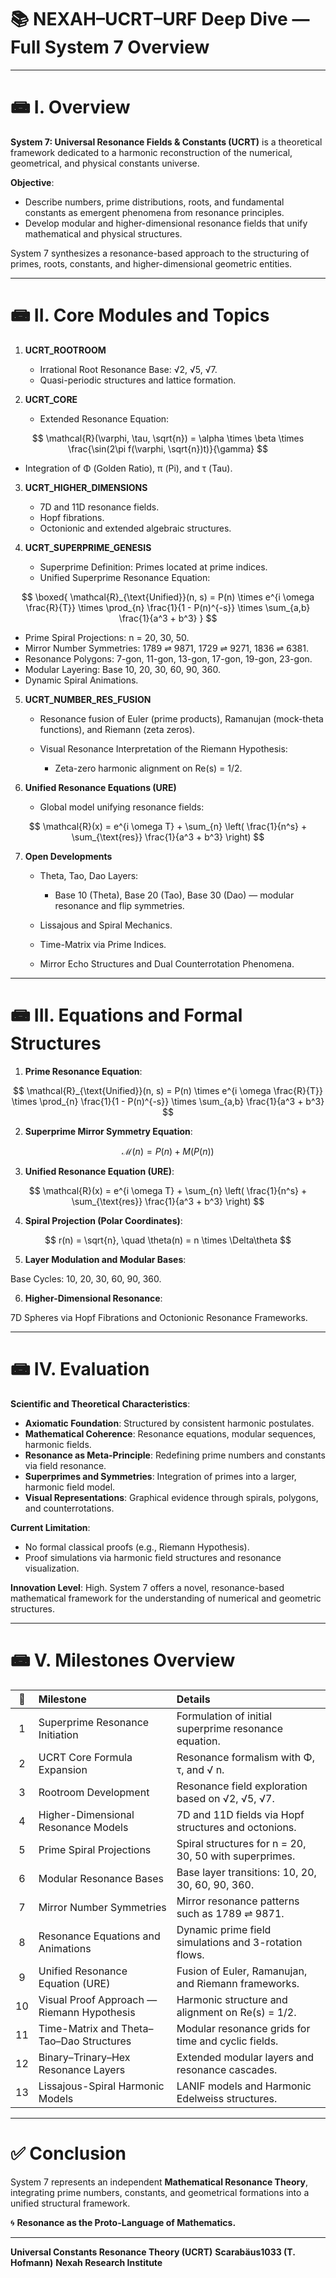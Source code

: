 # 📚 NEXAH–UCRT–URF Deep Dive — Full System 7 Overview

---

# 📾️ I. Overview

**System 7: Universal Resonance Fields & Constants (UCRT)** is a theoretical framework dedicated to a harmonic reconstruction of the numerical, geometrical, and physical constants universe.

**Objective**:

* Describe numbers, prime distributions, roots, and fundamental constants as emergent phenomena from resonance principles.
* Develop modular and higher-dimensional resonance fields that unify mathematical and physical structures.

System 7 synthesizes a resonance-based approach to the structuring of primes, roots, constants, and higher-dimensional geometric entities.

---

# 📾️ II. Core Modules and Topics

1. **UCRT\_ROOTROOM**

   * Irrational Root Resonance Base: √2, √5, √7.
   * Quasi-periodic structures and lattice formation.

2. **UCRT\_CORE**

   * Extended Resonance Equation:

$$
\mathcal{R}(\varphi, \tau, \sqrt{n}) = \alpha \times \beta \times \frac{\sin(2\pi f(\varphi, \sqrt{n})t)}{\gamma}
$$

* Integration of Φ (Golden Ratio), π (Pi), and τ (Tau).

3. **UCRT\_HIGHER\_DIMENSIONS**

   * 7D and 11D resonance fields.
   * Hopf fibrations.
   * Octonionic and extended algebraic structures.

4. **UCRT\_SUPERPRIME\_GENESIS**

   * Superprime Definition: Primes located at prime indices.
   * Unified Superprime Resonance Equation:

$$
\boxed{ \mathcal{R}_{\text{Unified}}(n, s) = P(n) \times e^{i \omega \frac{R}{T}} \times \prod_{n} \frac{1}{1 - P(n)^{-s}} \times \sum_{a,b} \frac{1}{a^3 + b^3} }
$$

* Prime Spiral Projections: n = 20, 30, 50.
* Mirror Number Symmetries: 1789 ⇌ 9871, 1729 ⇌ 9271, 1836 ⇌ 6381.
* Resonance Polygons: 7-gon, 11-gon, 13-gon, 17-gon, 19-gon, 23-gon.
* Modular Layering: Base 10, 20, 30, 60, 90, 360.
* Dynamic Spiral Animations.

5. **UCRT\_NUMBER\_RES\_FUSION**

   * Resonance fusion of Euler (prime products), Ramanujan (mock-theta functions), and Riemann (zeta zeros).
   * Visual Resonance Interpretation of the Riemann Hypothesis:

     * Zeta-zero harmonic alignment on Re(s) = 1/2.

6. **Unified Resonance Equations (URE)**

   * Global model unifying resonance fields:

$$
\mathcal{R}(x) = e^{i \omega T} + \sum_{n} \left( \frac{1}{n^s} + \sum_{\text{res}} \frac{1}{a^3 + b^3} \right)
$$

7. **Open Developments**

   * Theta, Tao, Dao Layers:

     * Base 10 (Theta), Base 20 (Tao), Base 30 (Dao) — modular resonance and flip symmetries.
   * Lissajous and Spiral Mechanics.
   * Time-Matrix via Prime Indices.
   * Mirror Echo Structures and Dual Counterrotation Phenomena.

---

# 📾️ III. Equations and Formal Structures

1. **Prime Resonance Equation**:

$$
\mathcal{R}_{\text{Unified}}(n, s) = P(n) \times e^{i \omega \frac{R}{T}} \times \prod_{n} \frac{1}{1 - P(n)^{-s}} \times \sum_{a,b} \frac{1}{a^3 + b^3}
$$

2. **Superprime Mirror Symmetry Equation**:

$$
\mathcal{M}(n) = P(n) + M(P(n))
$$

3. **Unified Resonance Equation (URE)**:

$$
\mathcal{R}(x) = e^{i \omega T} + \sum_{n} \left( \frac{1}{n^s} + \sum_{\text{res}} \frac{1}{a^3 + b^3} \right)
$$

4. **Spiral Projection (Polar Coordinates)**:

$$
r(n) = \sqrt{n}, \quad \theta(n) = n \times \Delta\theta
$$

5. **Layer Modulation and Modular Bases**:

Base Cycles: 10, 20, 30, 60, 90, 360.

6. **Higher-Dimensional Resonance**:

7D Spheres via Hopf Fibrations and Octonionic Resonance Frameworks.

---

# 📾️ IV. Evaluation

**Scientific and Theoretical Characteristics**:

* **Axiomatic Foundation**: Structured by consistent harmonic postulates.
* **Mathematical Coherence**: Resonance equations, modular sequences, harmonic fields.
* **Resonance as Meta-Principle**: Redefining prime numbers and constants via field resonance.
* **Superprimes and Symmetries**: Integration of primes into a larger, harmonic field model.
* **Visual Representations**: Graphical evidence through spirals, polygons, and counterrotations.

**Current Limitation**:

* No formal classical proofs (e.g., Riemann Hypothesis).
* Proof simulations via harmonic field structures and resonance visualization.

**Innovation Level**: High.
System 7 offers a novel, resonance-based mathematical framework for the understanding of numerical and geometric structures.

---

# 📾️ V. Milestones Overview

|  🚩 | **Milestone**                              | **Details**                                            |
| :-: | :----------------------------------------- | :----------------------------------------------------- |
|  1  | Superprime Resonance Initiation            | Formulation of initial superprime resonance equation.  |
|  2  | UCRT Core Formula Expansion                | Resonance formalism with Φ, τ, and √ n.                |
|  3  | Rootroom Development                       | Resonance field exploration based on √2, √5, √7.       |
|  4  | Higher-Dimensional Resonance Models        | 7D and 11D fields via Hopf structures and octonions.   |
|  5  | Prime Spiral Projections                   | Spiral structures for n = 20, 30, 50 with superprimes. |
|  6  | Modular Resonance Bases                    | Base layer transitions: 10, 20, 30, 60, 90, 360.       |
|  7  | Mirror Number Symmetries                   | Mirror resonance patterns such as 1789 ⇌ 9871.         |
|  8  | Resonance Equations and Animations         | Dynamic prime field simulations and 3-rotation flows.  |
|  9  | Unified Resonance Equation (URE)           | Fusion of Euler, Ramanujan, and Riemann frameworks.    |
|  10 | Visual Proof Approach — Riemann Hypothesis | Harmonic structure and alignment on Re(s) = 1/2.       |
|  11 | Time-Matrix and Theta–Tao–Dao Structures   | Modular resonance grids for time and cyclic fields.    |
|  12 | Binary–Trinary–Hex Resonance Layers        | Extended modular layers and resonance cascades.        |
|  13 | Lissajous-Spiral Harmonic Models           | LANIF models and Harmonic Edelweiss structures.        |

---

# ✅ **Conclusion**

System 7 represents an independent **Mathematical Resonance Theory**,
integrating prime numbers, constants, and geometrical formations into a unified structural framework.

🌀 **Resonance as the Proto-Language of Mathematics.**

---

**Universal Constants Resonance Theory (UCRT)**
**Scarabäus1033 (T. Hofmann)**
**Nexah Research Institute**
